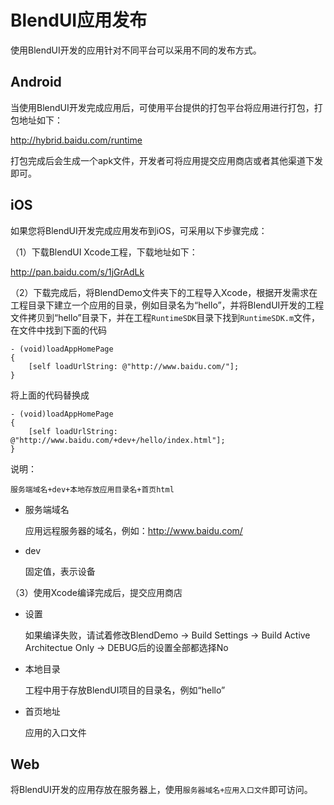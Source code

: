 # BlendUI应用发布

使用BlendUI开发的应用针对不同平台可以采用不同的发布方式。

## Android

当使用BlendUI开发完成应用后，可使用平台提供的打包平台将应用进行打包，打包地址如下：



<http://hybrid.baidu.com/runtime>

打包完成后会生成一个apk文件，开发者可将应用提交应用商店或者其他渠道下发即可。

## iOS

如果您将BlendUI开发完成应用发布到iOS，可采用以下步骤完成：

（1）下载BlendUI Xcode工程，下载地址如下：

<http://pan.baidu.com/s/1jGrAdLk>

（2）下载完成后，将BlendDemo文件夹下的工程导入Xcode，根据开发需求在工程目录下建立一个应用的目录，例如目录名为“hello”，并将BlendUI开发的工程文件拷贝到“hello”目录下，并在工程`RuntimeSDK`目录下找到`RuntimeSDK.m`文件，在文件中找到下面的代码

	- (void)loadAppHomePage
	{
    	[self loadUrlString: @"http://www.baidu.com/"];
	}

将上面的代码替换成

	- (void)loadAppHomePage
	{
    	[self loadUrlString: @"http://www.baidu.com/+dev+/hello/index.html"];
	}
	
说明：

	服务端域名+dev+本地存放应用目录名+首页html
	
* 服务端域名

	应用远程服务器的域名，例如：http://www.baidu.com/
	
* dev

	固定值，表示设备
	
（3）使用Xcode编译完成后，提交应用商店
	
* 设置

	如果编译失败，请试着修改BlendDemo -> Build Settings -> Build Active Architectue Only -> DEBUG后的设置全部都选择No

* 本地目录

	工程中用于存放BlendUI项目的目录名，例如“hello”
	
* 首页地址

	应用的入口文件

## Web

将BlendUI开发的应用存放在服务器上，使用`服务器域名+应用入口文件`即可访问。